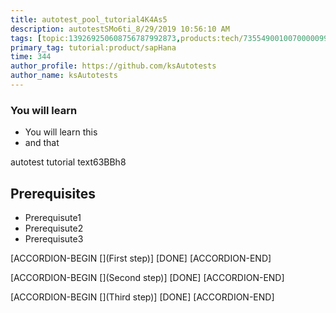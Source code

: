 ```yaml
---
title: autotest_pool_tutorial4K4As5
description: autotestSMo6ti_8/29/2019 10:56:10 AM
tags: [topic:139269250608756787992873,products:tech/73554900100700000996,tutorial:experience/advanced]
primary_tag: tutorial:product/sapHana
time: 344
author_profile: https://github.com/ksAutotests
author_name: ksAutotests
---
```

### You will learn
- You will learn this
- and that

autotest tutorial text63BBh8

## Prerequisites
- Prerequisute1
- Prerequisute2
- Prerequisute3

[ACCORDION-BEGIN [](First step)]
[DONE]
[ACCORDION-END]

[ACCORDION-BEGIN [](Second step)]
[DONE]
[ACCORDION-END]

[ACCORDION-BEGIN [](Third step)]
[DONE]
[ACCORDION-END]

